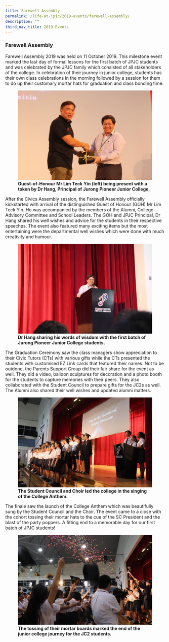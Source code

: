 ```yaml
---
title: Farewell Assembly
permalink: /life-at-jpjc/2019-events/farewell-assembly/
description: ""
third_nav_title: 2019 Events
---
```

### **Farewell Assembly**
Farewell Assembly 2019 was held on 11 October 2019. This milestone event marked the last day of formal lessons for the first batch of JPJC students and was celebrated by the JPJC family which consisted of all stakeholders of the college. In celebration of their journey in junior college, students has their own class celebrations in the morning followed by a session for them to do up their customary mortar hats for graduation and class bonding time.

<figure>
<img src="/images/farewell%20assembly%201.jpg">
<figcaption> <strong> Guest-of-Honour Mr Lim Teck Yin (left) being present with a token by Dr Hang, Principal of Jurong Pioneer Junior College, </strong> </figcaption>
</figure>
After the Civics Assembly session, the Farewell Assembly officially kickstarted with arrival of the distinguished Guest of Honour (GOH) Mr Lim Teck Yin. He was accompanied by the members of the Alumni, College Advisory Committee and School Leaders. The GOH and JPJC Principal, Dr Hang shared his well wishes and advice for the students in their respective speeches. The event also featured many exciting items but the most entertaining were the departmental well wishes which were done with much creativity and humour.
<figure>
<img src="/images/farewell%20assembly%202.jpg">
<figcaption> <strong> Dr Hang sharing his words of wisdom with the first batch of Jurong Pioneer Junior College students. </strong> </figcaption>
</figure>
The Graduation Ceremony saw the class managers show appreciation to their Civic Tutors (CTs) with various gifts while the CTs presented the students with customised EZ Link cards that featured their names. Not to be outdone, the Parents Support Group did their fair share for the event as well. They did a video, balloon sculptures for decoration and a photo booth for the students to capture memories with their peers. They also collaborated with the Student Council to prepare gifts for the JC2s as well. The Alumni also shared their well wishes and updated alumni matters.
<figure>
<img src="/images/farewell%20assembly%203.jpg">
<figcaption> <strong> The Student Council and Choir led the college in the singing of the College Anthem. </strong> </figcaption>
</figure>
The finale saw the launch of the College Anthem which was beautifully sung by the Student Council and the Choir. The event came to a close with the cohort tossing their mortar hats to the cue of the SC President and the blast of the party poppers. A fitting end to a memorable day for our first batch of JPJC students!
<figure>
<img src="/images/farewell%20assembly%204.jpg">
<figcaption> <strong> The tossing of their mortar boards marked the end of the junior college journey for the JC2 students. </strong> </figcaption>
</figure>